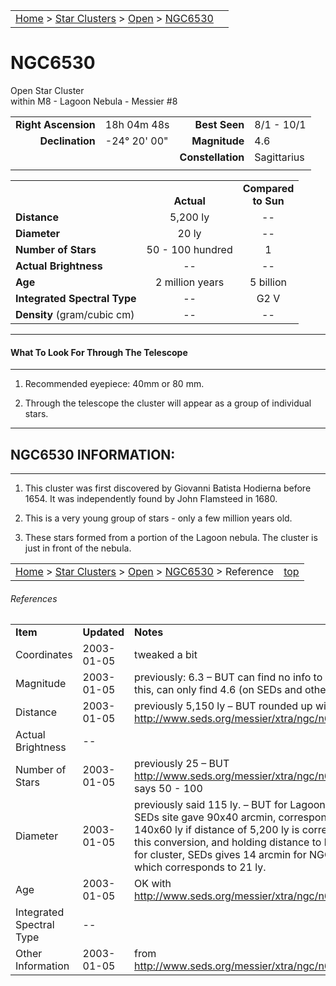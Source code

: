<script src="/js/whatsup.js"></script>
<script type="text/javascript">
	var objectName ="NGC 6530"
	var objectDesc ="Open Star Cluster<br/>within M8 - the Lagoon Nebula<br/>in the Constellation<br/>Sagittarius"
	var objectImage="m8.jpg" // NGC6530 lies within M8 - Lagoon Nebula
</script>

|    |    |
|:---|---:|
|[Home](/notes/#object-notes) > [Star Clusters](/notes/#star-clusters) > [Open](../!open-cluster-info) > [NGC6530](#ngc6530)| <div id=whatsup></div> |

# NGC6530
Open Star Cluster<br/>
within M8 - Lagoon Nebula - Messier #8
	
|   |   |   |   |
|--:|:--|--:|:--|
|**Right Ascension**|18h 04m 48s|**Best Seen**|8/1 - 10/1|
|**Declination**|-24&deg; 20' 00"|**Magnitude**|4.6|
|   |   |**Constellation**|Sagittarius|
|   |   |   |   |

|   |   |   |
|---|:---:|:---:|
|   | <br/>**Actual**| **Compared<br/>to Sun** |
|**Distance** | 5,200 ly | -- |
|**Diameter** | 20 ly | -- |
|**Number of Stars**| 50 - 100 hundred | 1 |
|**Actual Brightness**| -- | -- |
|**Age** | 2 million years | 5 billion  |
|**Integrated Spectral Type** | -- | G2 V |
|**Density** (gram/cubic cm) | -- | -- |

---
#### What To Look For Through The Telescope
---

1.	Recommended eyepiece: 40mm or 80 mm.

1.	Through the telescope the cluster will appear as a group of individual stars.

---
## NGC6530 INFORMATION:
---

1.	This cluster was first discovered by Giovanni Batista Hodierna before 1654.  It was independently found by John Flamsteed in 1680.

1.	This is a very young group of stars - only a few million years old.
   
1.	These stars formed from a portion of the Lagoon nebula.  The cluster is just in front of the nebula.

|    |    |
|:---|---:|
|[Home](/notes/#object-notes) > [Star Clusters](/notes/#star-clusters) > [Open](../!open-cluster-info) > [NGC6530](#ngc6530) > Reference|[top](#ngc6530)|

###### References

|   |   |   |
|---|---|---|
|**Item**|**Updated**|**Notes**|
| Coordinates | 2003-01-05 | tweaked a bit |
| Magnitude | 2003-01-05 | previously: 6.3  – BUT can find no info to support this, can only find 4.6 (on SEDs and other sites) |
| Distance | 2003-01-05 | previously 5,150 ly – BUT rounded up with http://www.seds.org/messier/xtra/ngc/n6530.html |
| Actual Brightness | -- |   |
| Number of Stars | 2003-01-05 | previously 25 – BUT http://www.seds.org/messier/xtra/ngc/n6530.html  says 50 - 100 | 
| Diameter | 2003-01-05 | previously said 115 ly. – BUT for Lagoon Nebula, SEDs site gave 90x40 arcmin, corresponding to 140x60 ly if distance of 5,200 ly is correct.  Using this conversion, and holding distance to be same for cluster, SEDs gives 14 arcmin for NGC 6530, which corresponds to 21 ly. | 
| Age | 2003-01-05 | OK with http://www.seds.org/messier/xtra/ngc/n6530.html |
| Integrated Spectral Type	| -- |   |
| Other Information | 2003-01-05 | from http://www.seds.org/messier/xtra/ngc/n6530.html |
